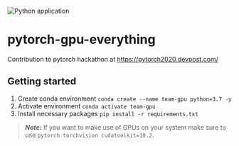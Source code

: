 ![Python application](https://github.com/lukasfolle/pytorch-gpu-everything/workflows/Python%20application/badge.svg)

# pytorch-gpu-everything
Contribution to pytorch hackathon at https://pytorch2020.devpost.com/

## Getting started
1. Create conda environment `conda create --name team-gpu python=3.7 -y`
2. Activate environment `conda activate team-gpu`
3. Install necessary packages `pip install -r requirements.txt`

> **_Note:_**  If you want to make use of GPUs on your system make sure to use `pytorch torchvision cudatoolkit=10.2`.
